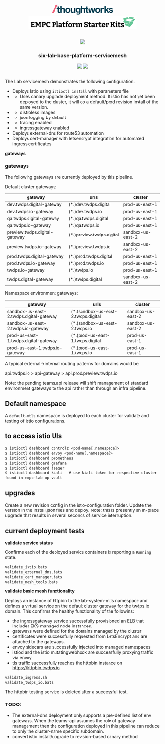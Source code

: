 <div align="center">
	<p>
		<img alt="Thoughtworks Logo" src="https://raw.githubusercontent.com/ThoughtWorks-DPS/static/master/thoughtworks_flamingo_wave.png?sanitize=true" width=200 />
    <br />
		<img alt="DPS Title" src="https://raw.githubusercontent.com/ThoughtWorks-DPS/static/master/EMPCPlatformStarterKitsImage.png?sanitize=true" width=350/>
	</p>
	<br />
	<a href="https://aws.amazon.com"><img src="https://img.shields.io/badge/-deployed-blank.svg?style=social&logo=amazon"></a>
	<br />
  <h3>six-lab-base-platform-servicemesh</h3>
	<a href="https://app.circleci.com/pipelines/github/twks-cohort/six-lab-base-platform-servicemesh"><img src="https://circleci.com/gh/twks-cohort/six-lab-base-platform-servicemesh.svg?style=shield"></a> <a href="https://opensource.org/licenses/MIT"><img src="https://img.shields.io/badge/license-MIT-blue.svg"></a>
</div>
<br />

The Lab servicemesh demonstrates the following configuration.

- Deploys Istio using `istioctl install` with parameters file
- - Uses canary upgrade deployment method. If istio has not yet been deployed to the cluster, it will do a default/prod revision install of the same version.
- - distroless images
- - json logging by default
- - tracing enabled
- - ingressgateway enabled
- Deploys external-dns for route53 automation
- Deploys cert-manager with letsencrypt integration for automated ingress certificates

**gateways**

### gateways

The following gateways are currently deployed by this pipeline.

Default cluster gateways:

| gateway                                 | urls                                |  cluster          |
|-----------------------------------------|-------------------------------------|-------------------|
| dev.twdps.digital-gateway               | (*.)dev.twdps.digital               | prod-us-east-1    |
| dev.twdps.io-gateway                    | (*.)dev.twdps.io                    | prod-us-east-1    |
| qa.twdps.digital-gateway                | (*.)qa.twdps.digital                | prod-us-east-1    |
| qa.twdps.io-gateway                     | (*.)qa.twdps.io                     | prod-us-east-1    |
| preview.twdps.digital-gateway           | (*.)preview.twdps.digital           | sandbox-us-east-2 |
| preview.twdps.io-gateway                | (*.)preview.twdps.io                | sandbox-us-east-2 |
| prod.twdps.digital-gateway              | (*.)prod.twdps.digital              | prod-us-east-1    |
| prod.twdps.io-gateway                   | (*.)prod.twdps.io                   | prod-us-east-1    |
| twdps.io-gateway                        | (*.)twdps.io                        | prod-us-east-1    |
| twdps.digital-gateway                   | (*.)twdps.digital                   | sandbox-us-east-2 |

Namespace environment gateways:

| gateway                                 | urls                                |  cluster          |
|-----------------------------------------|-------------------------------------|-------------------|
| sandbox-us-east-2.twdps.digital-gateway | (*.)sandbox-us-east-2.twdps.digital | sandbox-us-east-2 |
| sandbox-us-east-2.twdps.io-gateway      | (*.)sandbox-us-east-2.twdps.io      | sandbox-us-east-2 |
| prod-us-east-1.twdps.digital-gateway    | (*.)prod-us-east-1.twdps.digital    | prod-us-east-1    |
| prod-us-east-1.twdps.io-gateway         | (*.)prod-us-east-1.twdps.io         | prod-us-east-1    |

A typical external->internal routing patterns for domains would be:

api.twdps.io      >  api-gateway  >  api.prod.preview.twdps.io

Note: the pending teams.api release will shift management of standard environment gateways to the api rather than through an infra pipeline.

## Default namespace

A `default-mtls` namespace is deployed to each cluster for validate and testing of istio configurations.

## to access istio UIs

```
$ istioctl dashboard controlz <pod-name[.namespace]>
$ istioctl dashboard envoy <pod-name[.namespace]>
$ istioctl dashboard prometheus
$ istioctl dashboard grafana
$ istioctl dashboard jaeger
$ istioctl dashboard kiali   # use kiali token for respective cluster found in empc-lab op vault
```
## upgrades

Create a new revision config in the istio-configuration folder. Update the version in the install.json files and deploy. Note: this is presently an in-place upgrade that results in several seconds of service interruption.

## current deployment tests

**validate service status**

Confirms each of the deployed service containers is reporting a `Running` state.
```
validate_istio.bats
validate_external_dns.bats
validate_cert_manager.bats
validate_mesh_tools.bats
```

**validate basic mesh functionality**

Deploys an instance of httpbin to the lab-system-mtls namespace and defines a virtual service on the default cluster gateway for the twdps.io domain. This confirms the healthy functionality of the followins:
- the ingressgateway service successfully provisioned an ELB that includes EKS managed node instances.
- gateways were defined for the domains managed by the cluster
- certificates were successfully requested from LetsEncrypt and are attached to the gateways.
- envoy sidecars are successfully injected into managed namespaces
- istiod and the istio mutatingwebhook are successfully proxying traffic via envoy
- tls traffic successfully reaches the httpbin instance on https://httpbin.twdps.io

```
validate_ingress.sh
validate_twdps_io.bats
```
The httpbin testing service is deleted after a successful test.

### TODO:

- The external-dns deployment only supports a pre-defined list of env gateways. When the teams-api assumes the role of gateway management then the configuration deployed in this pipeline can reduce to only the cluster-name specific subdomain.
- convert istio install/upgrade to revision-based canary method.
